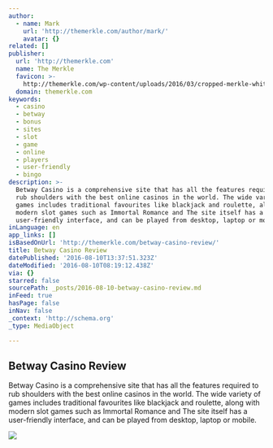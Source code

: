 ```yaml
---
author:
  - name: Mark
    url: 'http://themerkle.com/author/mark/'
    avatar: {}
related: []
publisher:
  url: 'http://themerkle.com'
  name: The Merkle
  favicon: >-
    http://themerkle.com/wp-content/uploads/2016/03/cropped-merkle-white-1-192x192.png
  domain: themerkle.com
keywords:
  - casino
  - betway
  - bonus
  - sites
  - slot
  - game
  - online
  - players
  - user-friendly
  - bingo
description: >-
  Betway Casino is a comprehensive site that has all the features required to
  rub shoulders with the best online casinos in the world. The wide variety of
  games includes traditional favourites like blackjack and roulette, along with
  modern slot games such as Immortal Romance and The site itself has a
  user-friendly interface, and can be played from desktop, laptop or mobile.
inLanguage: en
app_links: []
isBasedOnUrl: 'http://themerkle.com/betway-casino-review/'
title: Betway Casino Review
datePublished: '2016-08-10T13:37:51.323Z'
dateModified: '2016-08-10T08:19:12.438Z'
via: {}
starred: false
sourcePath: _posts/2016-08-10-betway-casino-review.md
inFeed: true
hasPage: false
inNav: false
_context: 'http://schema.org'
_type: MediaObject

---
```

<article style=""><h1>Betway Casino Review</h1><p>Betway Casino is a comprehensive site that has all the features required to rub shoulders with the best online casinos in the world. The wide variety of games includes traditional favourites like blackjack and roulette, along with modern slot games such as Immortal Romance and The site itself has a user-friendly interface, and can be played from desktop, laptop or mobile.</p><img src="http://themerkle.com/wp-content/uploads/2016/08/playing-poker.jpg" /></article>
